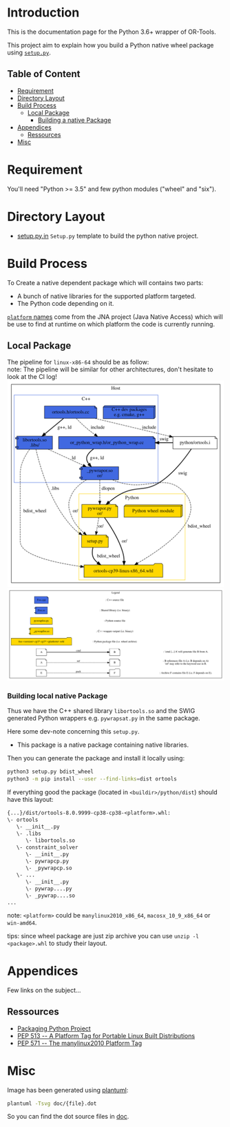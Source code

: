 # Introduction
This is the documentation page for the Python 3.6+ wrapper of OR-Tools.


This project aim to explain how you build a Python native wheel package using [`setup.py`](https://packaging.python.org/tutorials/packaging-projects/).

## Table of Content
* [Requirement](#requirement)
* [Directory Layout](#directory-layout)
* [Build Process](#build-process)
  * [Local Package](#local-package)
    * [Building a native Package](#building-local-native-package)
* [Appendices](#appendices)
  * [Ressources](#ressources)
* [Misc](#misc)

# Requirement
You'll need "Python >= 3.5" and few python modules ("wheel" and "six").

# Directory Layout
* [setup.py.in](setup.py.in) `Setup.py` template to build the python native project.

# Build Process
To Create a native dependent package which will contains two parts:
- A bunch of native libraries for the supported platform targeted.
- The Python code depending on it.

[`platform` names](https://github.com/java-native-access/jna/blob/cc1acdac02e4d0dda93ba01bbe3a3435b8933dab/test/com/sun/jna/PlatformTest.java#L31-L100) come from the JNA project (Java Native Access) which will be use to find at runtime on which platform the code is currently running.

## Local Package
The pipeline for `linux-x86-64` should be as follow:  
note: The pipeline will be similar for other architectures, don't hesitate to look at the CI log!
![Local Pipeline](doc/local_pipeline.svg)
![Legend](doc/legend.svg)

### Building local native Package
Thus we have the C++ shared library `libortools.so` and the SWIG generated Python wrappers e.g. `pywrapsat.py` in the same package.  

Here some dev-note concerning this `setup.py`.
- This package is a native package containing native libraries.

Then you can generate the package and install it locally using:
```bash
python3 setup.py bdist_wheel
python3 -m pip install --user --find-links=dist ortools
```

If everything good the package (located in `<buildir>/python/dist`) should have this layout:
```
{...}/dist/ortools-8.0.9999-cp38-cp38-<platform>.whl:
\- ortools
   \- __init__.py
   \- .libs
      \- libortools.so
   \- constraint_solver
      \- __init__.py
      \- pywrapcp.py
      \- _pywrapcp.so
   \- ...
      \- __init__.py
      \- pywrap....py
      \- _pywrap....so
... 
```
note: `<platform>` could be `manylinux2010_x86_64`, `macosx_10_9_x86_64` or `win-amd64`.

tips: since wheel package are just zip archive you can use `unzip -l <package>.whl` to study their layout.

# Appendices
Few links on the subject...

## Ressources

- [Packaging Python Project](https://packaging.python.org/tutorials/packaging-projects/)
- [PEP 513 -- A Platform Tag for Portable Linux Built Distributions](https://www.python.org/dev/peps/pep-0513/)
- [PEP 571 -- The manylinux2010 Platform Tag](https://www.python.org/dev/peps/pep-0571/)

# Misc
Image has been generated using [plantuml](http://plantuml.com/):
```bash
plantuml -Tsvg doc/{file}.dot
```
So you can find the dot source files in [doc](doc).
